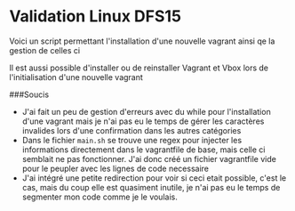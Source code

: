 # Validation Linux DFS15

Voici un script permettant l'installation d'une nouvelle vagrant ainsi qe la gestion de celles ci

Il est aussi possible d'installer ou de reinstaller Vagrant et Vbox lors de l'initialisation d'une nouvelle vagrant

###Soucis
- J'ai fait un peu de gestion d'erreurs avec du while pour l'installation d'une vagrant mais je n'ai pas eu le temps de gérer les caractères invalides lors d'une confirmation dans les autres catégories
- Dans le fichier `main.sh` se trouve une regex pour injecter les informations directement dans le vagrantfile de base, mais celle ci semblait ne pas fonctionner. J'ai donc créé un fichier vagrantfile vide pour le peupler avec les lignes de code necessaire
- J'ai intégré une petite redirection pour voir si ceci etait possible, c'est le cas, mais du coup elle est quasiment inutile, je n'ai pas eu le temps de segmenter mon code comme je le voulais.